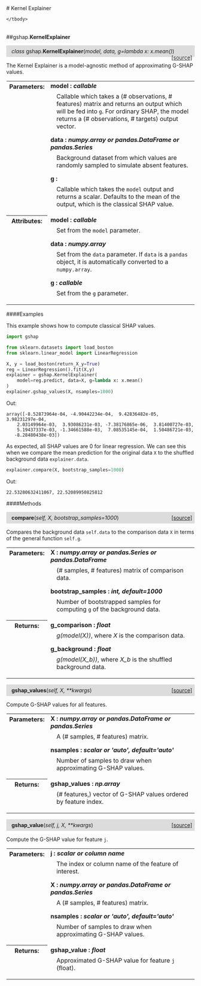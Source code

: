 <script src="https://cdn.mathjax.org/mathjax/latest/MathJax.js?config=TeX-AMS-MML_HTMLorMML" type="text/javascript"></script>

<link rel="stylesheet" href="https://assets.readthedocs.org/static/css/readthedocs-doc-embed.css" type="text/css" />

<style>
    a.src-href {
        float: right;
    }
    p.attr {
        margin-top: 0.5em;
        margin-left: 1em;
    }
    p.func-header {
        background-color: gainsboro;
        border-radius: 0.1em;
        padding: 0.5em;
        padding-left: 1em;
    }
    table.field-table {
        border-radius: 0.1em
    }
</style># Kernel Explainer

<table class="docutils field-list field-table" frame="void" rules="none">
    <col class="field-name" />
    <col class="field-body" />
    <tbody valign="top">
        
    </tbody>
</table>



##gshap.**KernelExplainer**

<p class="func-header">
    <i>class</i> gshap.<b>KernelExplainer</b>(<i>model, data, g=lambda x: x.mean()</i>) <a class="src-href" target="_blank" href="https://github.com/dsbowen/gshap/blob/master/gshap/__init__.py#L10">[source]</a>
</p>

The Kernel Explainer is a model-agnostic method of approximating G-SHAP
values.

<table class="docutils field-list field-table" frame="void" rules="none">
    <col class="field-name" />
    <col class="field-body" />
    <tbody valign="top">
        <tr class="field">
    <th class="field-name"><b>Parameters:</b></td>
    <td class="field-body" width="100%"><b>model : <i>callable</i></b>
<p class="attr">
    Callable which takes a (# observations, # features) matrix and returns an output which will be fed into <code>g</code>. For ordinary SHAP, the model returns a (# observations, # targets) output vector.
</p>
<b>data : <i>numpy.array or pandas.DataFrame or pandas.Series</i></b>
<p class="attr">
    Background dataset from which values are randomly sampled to simulate absent features.
</p>
<b>g : <i></i></b>
<p class="attr">
    Callable which takes the <code>model</code> output and returns a scalar. Defaults to the mean of the output, which is the classical SHAP value.
</p></td>
</tr>
<tr class="field">
    <th class="field-name"><b>Attributes:</b></td>
    <td class="field-body" width="100%"><b>model : <i>callable</i></b>
<p class="attr">
    Set from the <code>model</code> parameter.
</p>
<b>data : <i>numpy.array</i></b>
<p class="attr">
    Set from the <code>data</code> parameter. If <code>data</code> is a <code>pandas</code> object, it is automatically converted to a <code>numpy.array</code>.
</p>
<b>g : <i>callable</i></b>
<p class="attr">
    Set from the <code>g</code> parameter.
</p></td>
</tr>
    </tbody>
</table>

####Examples

This example shows how to compute classical SHAP values.
```python
import gshap

from sklearn.datasets import load_boston
from sklearn.linear_model import LinearRegression

X, y = load_boston(return_X_y=True)
reg = LinearRegression().fit(X,y)
explainer = gshap.KernelExplainer(
    model=reg.predict, data=X, g=lambda x: x.mean()
)
explainer.gshap_values(X, nsamples=1000)
```

Out:

```
array([-8.52873964e-04, -4.90442234e-04,  9.42836482e-05,  3.98231297e-04,
    2.03149964e-03,  3.93086231e-03, -7.38176865e-06,  3.81400727e-03,
    5.19437337e-03, -1.34661588e-03,  7.08535145e-04,  1.50486721e-03,
   -8.28480438e-03])
```

As expected, all SHAP values are 0 for linear regression. We can see this
when we compare the mean prediction for the original data `X` to the
shuffled background data `explainer.data`.

```python
explainer.compare(X, bootstrap_samples=1000)
```

Out:

```
22.53280632411067, 22.52089950825812
```

####Methods



<p class="func-header">
    <i></i> <b>compare</b>(<i>self, X, bootstrap_samples=1000</i>) <a class="src-href" target="_blank" href="https://github.com/dsbowen/gshap/blob/master/gshap/__init__.py#L103">[source]</a>
</p>

Compares the background data `self.data` to the comparison data `X`
in terms of the general function `self.g`.

<table class="docutils field-list field-table" frame="void" rules="none">
    <col class="field-name" />
    <col class="field-body" />
    <tbody valign="top">
        <tr class="field">
    <th class="field-name"><b>Parameters:</b></td>
    <td class="field-body" width="100%"><b>X : <i>numpy.array or pandas.Series or pandas.DataFrame</i></b>
<p class="attr">
    (# samples, # features) matrix of comparison data.
</p>
<b>bootstrap_samples : <i>int, default=1000</i></b>
<p class="attr">
    Number of bootstrapped samples for computing <code>g</code> of the background data.
</p></td>
</tr>
<tr class="field">
    <th class="field-name"><b>Returns:</b></td>
    <td class="field-body" width="100%"><b>g_comparison : <i>float</i></b>
<p class="attr">
    <em>g(model(X))</em>, where <em>X</em> is the comparison data.
</p>
<b>g_background : <i>float</i></b>
<p class="attr">
    <em>g(model(X_b))</em>, where <em>X_b</em> is the shuffled background data.
</p></td>
</tr>
    </tbody>
</table>





<p class="func-header">
    <i></i> <b>gshap_values</b>(<i>self, X, **kwargs</i>) <a class="src-href" target="_blank" href="https://github.com/dsbowen/gshap/blob/master/gshap/__init__.py#L132">[source]</a>
</p>

Compute G-SHAP values for all features.

<table class="docutils field-list field-table" frame="void" rules="none">
    <col class="field-name" />
    <col class="field-body" />
    <tbody valign="top">
        <tr class="field">
    <th class="field-name"><b>Parameters:</b></td>
    <td class="field-body" width="100%"><b>X : <i>numpy.array or pandas.DataFrame or pandas.Series</i></b>
<p class="attr">
    A (# samples, # features) matrix.
</p>
<b>nsamples : <i>scalar or 'auto', default='auto'</i></b>
<p class="attr">
    Number of samples to draw when approximating G-SHAP values.
</p></td>
</tr>
<tr class="field">
    <th class="field-name"><b>Returns:</b></td>
    <td class="field-body" width="100%"><b>gshap_values : <i>np.array</i></b>
<p class="attr">
    (# features,) vector of G-SHAP values ordered by feature index.
</p></td>
</tr>
    </tbody>
</table>





<p class="func-header">
    <i></i> <b>gshap_value</b>(<i>self, j, X, **kwargs</i>) <a class="src-href" target="_blank" href="https://github.com/dsbowen/gshap/blob/master/gshap/__init__.py#L153">[source]</a>
</p>

Compute the G-SHAP value for feature `j`.

<table class="docutils field-list field-table" frame="void" rules="none">
    <col class="field-name" />
    <col class="field-body" />
    <tbody valign="top">
        <tr class="field">
    <th class="field-name"><b>Parameters:</b></td>
    <td class="field-body" width="100%"><b>j : <i>scalar or column name</i></b>
<p class="attr">
    The index or column name of the feature of interest.
</p>
<b>X : <i>numpy.array or pandas.DataFrame or pandas.Series</i></b>
<p class="attr">
    A (# samples, # features) matrix.
</p>
<b>nsamples : <i>scalar or 'auto', default='auto'</i></b>
<p class="attr">
    Number of samples to draw when approximating G-SHAP values.
</p></td>
</tr>
<tr class="field">
    <th class="field-name"><b>Returns:</b></td>
    <td class="field-body" width="100%"><b>gshap_value : <i>float</i></b>
<p class="attr">
    Approximated G-SHAP value for feature <code>j</code> (float).
</p></td>
</tr>
    </tbody>
</table>

